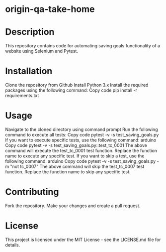 # origin-qa-take-home

# Description
This repository contains code for automating saving goals functionality of a website using Selenium and Pytest.

# Installation
Clone the repository from Github
Install Python 3.x
Install the required packages using the following command:
Copy code
pip install -r requirements.txt

# Usage
Navigate to the cloned directory using command prompt
Run the following command to execute all tests:
Copy code
pytest -v -s test_saving_goals.py
If you want to execute specific tests, use the following command:
arduino
Copy code
pytest -v -s test_saving_goals.py::test_tc_0001
The above command will execute the test_tc_0001 test function. Replace the function name to execute any specific test.
If you want to skip a test, use the following command:
arduino
Copy code
pytest -v -s test_saving_goals.py -m "not tc_0007"
The above command will skip the test_tc_0007 test function. Replace the function name to skip any specific test.

# Contributing
Fork the repository.
Make your changes and create a pull request.

# License
This project is licensed under the MIT License - see the LICENSE.md file for details.